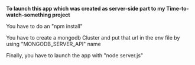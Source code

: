 **To launch this app which was created as server-side part to my Time-to-watch-something project**

You have to do an "npm install"

You have to create a mongodb Cluster and put that url in the env file by using "MONGODB_SERVER_API" name

Finally, you have to launch the app with "node server.js"